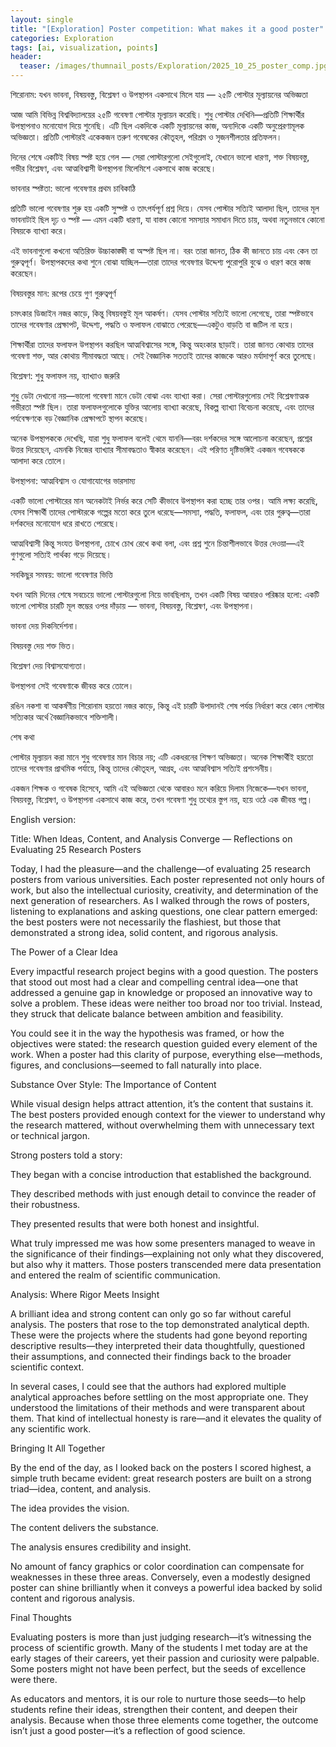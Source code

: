 ```yaml
---
layout: single
title: "[Exploration] Poster competition: What makes it a good poster"
categories: Exploration
tags: [ai, visualization, points]
header:
  teaser: /images/thumnail_posts/Exploration/2025_10_25_poster_comp.jpg
---
```


শিরোনাম: যখন ভাবনা, বিষয়বস্তু, বিশ্লেষণ ও উপস্থাপন একসাথে মিলে যায় — ২৫টি পোস্টার মূল্যায়নের অভিজ্ঞতা

আজ আমি বিভিন্ন বিশ্ববিদ্যালয়ের ২৫টি গবেষণা পোস্টার মূল্যায়ন করেছি। শুধু পোস্টার দেখিনি—প্রতিটি শিক্ষার্থীর উপস্থাপনাও মনোযোগ দিয়ে শুনেছি। এটি ছিল একদিকে একটি মূল্যায়নের কাজ, অন্যদিকে একটি অনুপ্রেরণামূলক অভিজ্ঞতা। প্রতিটি পোস্টারই একেকজন তরুণ গবেষকের কৌতূহল, পরিশ্রম ও সৃজনশীলতার প্রতিফলন।

দিনের শেষে একটিই বিষয় স্পষ্ট হয়ে গেল — সেরা পোস্টারগুলো সেইগুলোই, যেখানে ভালো ধারণা, শক্ত বিষয়বস্তু, গভীর বিশ্লেষণ, এবং আত্মবিশ্বাসী উপস্থাপনা মিলেমিশে একসাথে কাজ করেছে।

ভাবনার স্পষ্টতা: ভালো গবেষণার প্রথম চাবিকাঠি

প্রতিটি ভালো গবেষণার শুরু হয় একটি সুস্পষ্ট ও তাৎপর্যপূর্ণ প্রশ্ন দিয়ে। যেসব পোস্টার সত্যিই আলাদা ছিল, তাদের মূল ভাবনাটাই ছিল দৃঢ় ও স্পষ্ট — এমন একটি ধারণা, যা বাস্তব কোনো সমস্যার সমাধান দিতে চায়, অথবা নতুনভাবে কোনো বিষয়কে ব্যাখ্যা করে।

এই ভাবনাগুলো কখনো অতিরিক্ত উচ্চাকাঙ্ক্ষী বা অস্পষ্ট ছিল না। বরং তারা জানত, ঠিক কী জানতে চায় এবং কেন তা গুরুত্বপূর্ণ। উপস্থাপকদের কথা শুনে বোঝা যাচ্ছিল—তারা তাদের গবেষণার উদ্দেশ্য পুরোপুরি বুঝে ও ধারণ করে কাজ করেছেন।

বিষয়বস্তুর মান: রূপের চেয়ে গুণ গুরুত্বপূর্ণ

চমৎকার ডিজাইন নজর কাড়ে, কিন্তু বিষয়বস্তুই মূল আকর্ষণ। যেসব পোস্টার সত্যিই ভালো লেগেছে, তারা স্পষ্টভাবে তাদের গবেষণার প্রেক্ষাপট, উদ্দেশ্য, পদ্ধতি ও ফলাফল বোঝাতে পেরেছে—একটুও বাড়তি বা জটিল না হয়ে।

শিক্ষার্থীরা তাদের ফলাফল উপস্থাপন করছিল আত্মবিশ্বাসের সঙ্গে, কিন্তু অহংকার ছাড়াই। তারা জানত কোথায় তাদের গবেষণা শক্ত, আর কোথায় সীমাবদ্ধতা আছে। সেই বৈজ্ঞানিক সততাই তাদের কাজকে আরও মর্যাদাপূর্ণ করে তুলেছে।

বিশ্লেষণ: শুধু ফলাফল নয়, ব্যাখ্যাও জরুরি

শুধু ডেটা দেখানো নয়—ভালো গবেষণা মানে ডেটা বোঝা এবং ব্যাখ্যা করা। সেরা পোস্টারগুলোয় সেই বিশ্লেষণাত্মক গভীরতা স্পষ্ট ছিল। তারা ফলাফলগুলোকে যুক্তির আলোয় ব্যাখ্যা করেছে, বিকল্প ব্যাখ্যা বিবেচনা করেছে, এবং তাদের পর্যবেক্ষণকে বড় বৈজ্ঞানিক প্রেক্ষাপটে স্থাপন করেছে।

অনেক উপস্থাপককে দেখেছি, যারা শুধু ফলাফল বলেই থেমে যাননি—বরং দর্শকদের সঙ্গে আলোচনা করেছেন, প্রশ্নের উত্তর দিয়েছেন, এমনকি নিজের ব্যাখ্যার সীমাবদ্ধতাও স্বীকার করেছেন। এই পরিণত দৃষ্টিভঙ্গিই একজন গবেষককে আলাদা করে তোলে।

উপস্থাপনা: আত্মবিশ্বাস ও যোগাযোগের ভারসাম্য

একটি ভালো পোস্টারের মান অনেকটাই নির্ভর করে সেটি কীভাবে উপস্থাপন করা হচ্ছে তার ওপর। আমি লক্ষ্য করেছি, যেসব শিক্ষার্থী তাদের পোস্টারকে গল্পের মতো করে তুলে ধরেছে—সমস্যা, পদ্ধতি, ফলাফল, এবং তার গুরুত্ব—তারা দর্শকদের মনোযোগ ধরে রাখতে পেরেছে।

আত্মবিশ্বাসী কিন্তু সংযত উপস্থাপনা, চোখে চোখ রেখে কথা বলা, এবং প্রশ্ন শুনে চিন্তাশীলভাবে উত্তর দেওয়া—এই গুণগুলো সত্যিই পার্থক্য গড়ে দিয়েছে।

সবকিছুর সমন্বয়: ভালো গবেষণার ভিত্তি

যখন আমি দিনের শেষে সবচেয়ে ভালো পোস্টারগুলো নিয়ে ভাবছিলাম, তখন একটি বিষয় আবারও পরিষ্কার হলো: একটি ভালো পোস্টার চারটি মূল স্তম্ভের ওপর দাঁড়ায় — ভাবনা, বিষয়বস্তু, বিশ্লেষণ, এবং উপস্থাপনা।

ভাবনা দেয় দিকনির্দেশনা।

বিষয়বস্তু দেয় শক্ত ভিত।

বিশ্লেষণ দেয় বিশ্বাসযোগ্যতা।

উপস্থাপনা সেই গবেষণাকে জীবন্ত করে তোলে।

রঙিন নকশা বা আকর্ষণীয় শিরোনাম হয়তো নজর কাড়ে, কিন্তু এই চারটি উপাদানই শেষ পর্যন্ত নির্ধারণ করে কোন পোস্টার সত্যিকার অর্থে বৈজ্ঞানিকভাবে শক্তিশালী।

শেষ কথা

পোস্টার মূল্যায়ন করা মানে শুধু গবেষণার মান বিচার নয়; এটি একধরনের শিক্ষণ অভিজ্ঞতা। অনেক শিক্ষার্থীই হয়তো তাদের গবেষণার প্রাথমিক পর্যায়ে, কিন্তু তাদের কৌতূহল, আগ্রহ, এবং আত্মবিশ্বাস সত্যিই প্রশংসনীয়।

একজন শিক্ষক ও গবেষক হিসেবে, আমি এই অভিজ্ঞতা থেকে আবারও মনে করিয়ে দিলাম নিজেকে—যখন ভাবনা, বিষয়বস্তু, বিশ্লেষণ, ও উপস্থাপনা একসাথে কাজ করে, তখন গবেষণা শুধু তথ্যের স্তুপ নয়, হয়ে ওঠে এক জীবন্ত গল্প।

English version:

Title: When Ideas, Content, and Analysis Converge — Reflections on Evaluating 25 Research Posters

Today, I had the pleasure—and the challenge—of evaluating 25 research posters from various universities. Each poster represented not only hours of work, but also the intellectual curiosity, creativity, and determination of the next generation of researchers. As I walked through the rows of posters, listening to explanations and asking questions, one clear pattern emerged: the best posters were not necessarily the flashiest, but those that demonstrated a strong idea, solid content, and rigorous analysis.

The Power of a Clear Idea

Every impactful research project begins with a good question. The posters that stood out most had a clear and compelling central idea—one that addressed a genuine gap in knowledge or proposed an innovative way to solve a problem. These ideas were neither too broad nor too trivial. Instead, they struck that delicate balance between ambition and feasibility.

You could see it in the way the hypothesis was framed, or how the objectives were stated: the research question guided every element of the work. When a poster had this clarity of purpose, everything else—methods, figures, and conclusions—seemed to fall naturally into place.

Substance Over Style: The Importance of Content

While visual design helps attract attention, it’s the content that sustains it. The best posters provided enough context for the viewer to understand why the research mattered, without overwhelming them with unnecessary text or technical jargon.

Strong posters told a story:

They began with a concise introduction that established the background.

They described methods with just enough detail to convince the reader of their robustness.

They presented results that were both honest and insightful.

What truly impressed me was how some presenters managed to weave in the significance of their findings—explaining not only what they discovered, but also why it matters. Those posters transcended mere data presentation and entered the realm of scientific communication.

Analysis: Where Rigor Meets Insight

A brilliant idea and strong content can only go so far without careful analysis. The posters that rose to the top demonstrated analytical depth. These were the projects where the students had gone beyond reporting descriptive results—they interpreted their data thoughtfully, questioned their assumptions, and connected their findings back to the broader scientific context.

In several cases, I could see that the authors had explored multiple analytical approaches before settling on the most appropriate one. They understood the limitations of their methods and were transparent about them. That kind of intellectual honesty is rare—and it elevates the quality of any scientific work.

Bringing It All Together

By the end of the day, as I looked back on the posters I scored highest, a simple truth became evident: great research posters are built on a strong triad—idea, content, and analysis.

The idea provides the vision.

The content delivers the substance.

The analysis ensures credibility and insight.

No amount of fancy graphics or color coordination can compensate for weaknesses in these three areas. Conversely, even a modestly designed poster can shine brilliantly when it conveys a powerful idea backed by solid content and rigorous analysis.

Final Thoughts

Evaluating posters is more than just judging research—it’s witnessing the process of scientific growth. Many of the students I met today are at the early stages of their careers, yet their passion and curiosity were palpable. Some posters might not have been perfect, but the seeds of excellence were there.

As educators and mentors, it is our role to nurture those seeds—to help students refine their ideas, strengthen their content, and deepen their analysis. Because when those three elements come together, the outcome isn’t just a good poster—it’s a reflection of good science.